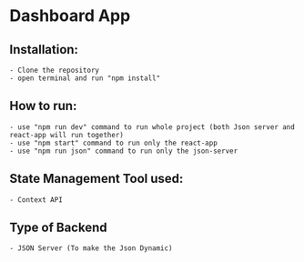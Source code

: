 # Dashboard App

## Installation:
    - Clone the repository
    - open terminal and run "npm install"


## How to run:
    - use "npm run dev" command to run whole project (both Json server and react-app will run together)
    - use "npm start" command to run only the react-app
    - use "npm run json" command to run only the json-server 

## State Management Tool used: 
    - Context API

## Type of Backend
    - JSON Server (To make the Json Dynamic)
